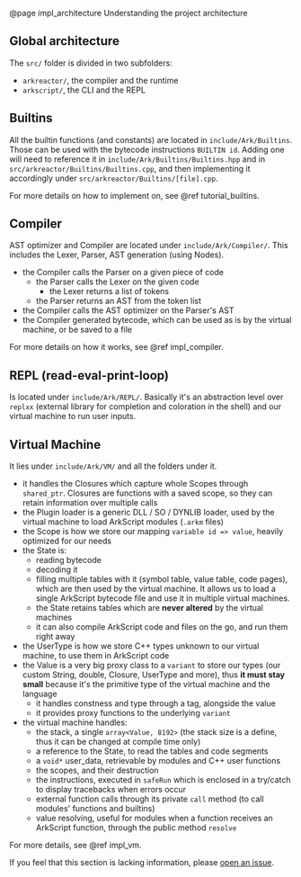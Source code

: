 @page impl_architecture Understanding the project architecture

## Global architecture

The `src/` folder is divided in two subfolders:
- `arkreactor/`, the compiler and the runtime
- `arkscript/`, the CLI and the REPL

## Builtins

All the builtin functions (and constants) are located in `include/Ark/Builtins`. Those can be used with the bytecode instructions `BUILTIN id`. Adding one will need to reference it in `include/Ark/Builtins/Builtins.hpp` and in `src/arkreactor/Builtins/Builtins.cpp`, and then implementing it accordingly under `src/arkreactor/Builtins/[file].cpp`.

For more details on how to implement on, see @ref tutorial_builtins.

## Compiler

AST optimizer and Compiler are located under `include/Ark/Compiler/`. This includes the Lexer, Parser, AST generation (using Nodes).

* the Compiler calls the Parser on a given piece of code
    * the Parser calls the Lexer on the given code
        * the Lexer returns a list of tokens
    * the Parser returns an AST from the token list
* the Compiler calls the AST optimizer on the Parser's AST
* the Compiler generated bytecode, which can be used as is by the virtual machine, or be saved to a file

For more details on how it works, see @ref impl_compiler.

## REPL (read-eval-print-loop)

Is located under `include/Ark/REPL/`. Basically it's an abstraction level over `replxx` (external library for completion and coloration in the shell) and our virtual machine to run user inputs.

## Virtual Machine

It lies under `include/Ark/VM/` and all the folders under it.

* it handles the Closures which capture whole Scopes through `shared_ptr`. Closures are functions with a saved scope, so they can retain information over multiple calls
* the Plugin loader is a generic DLL / SO / DYNLIB loader, used by the virtual machine to load ArkScript modules (`.arkm` files)
* the Scope is how we store our mapping `variable id => value`, heavily optimized for our needs
* the State is:
    * reading bytecode
    * decoding it
    * filling multiple tables with it (symbol table, value table, code pages), which are then used by the virtual machine. It allows us to load a single ArkScript bytecode file and use it in multiple virtual machines.
    * the State retains tables which are **never altered** by the virtual machines
    * it can also compile ArkScript code and files on the go, and run them right away
* the UserType is how we store C++ types unknown to our virtual machine, to use them in ArkScript code
* the Value is a very big proxy class to a `variant` to store our types (our custom String, double, Closure, UserType and more), thus **it must stay small** because it's the primitive type of the virtual machine and the language
    * it handles constness and type through a tag, alongside the value
    * it provides proxy functions to the underlying `variant`
* the virtual machine handles:
    * the stack, a single `array<Value, 8192>` (the stack size is a define, thus it can be changed at compile time only)
    * a reference to the State, to read the tables and code segments
    * a `void*` user_data, retrievable by modules and C++ user functions
    * the scopes, and their destruction
    * the instructions, executed in `safeRun` which is enclosed in a try/catch to display tracebacks when errors occur
    * external function calls through its private `call` method (to call modules' functions and builtins)
    * value resolving, useful for modules when a function receives an ArkScript function, through the public method `resolve`

For more details, see @ref impl_vm.

If you feel that this section is lacking information, please [open an issue](https://github.com/ArkScript-lang/Ark/issues/new).
